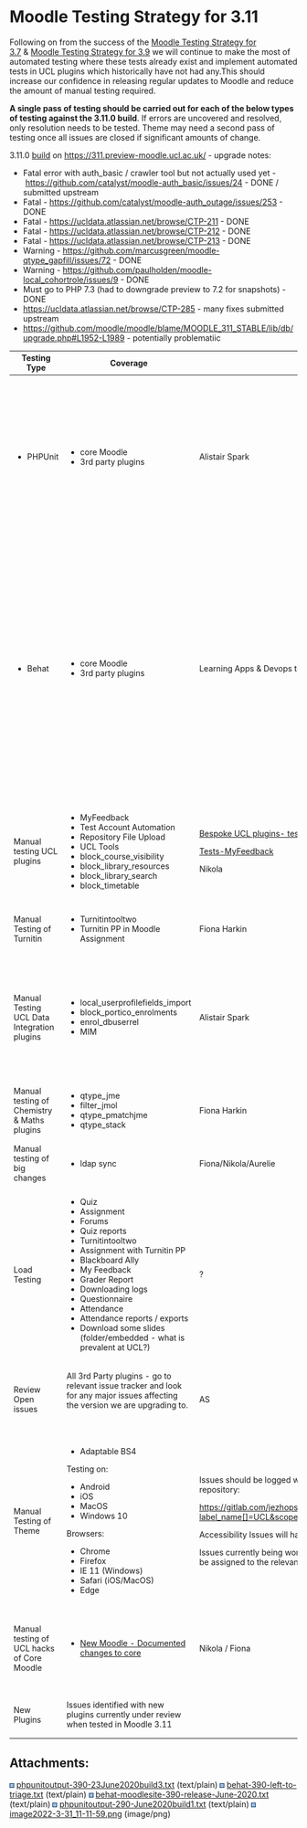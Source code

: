 # Moodle Testing Strategy for 3.11

Following on from the success of the [Moodle Testing Strategy for 3.7](Moodle_Testing_Strategy_for_3.7) & [Moodle Testing Strategy for 3.9](Moodle_Testing_Strategy_for_3.9) we will continue to make the most of automated testing where these tests already exist and implement automated tests in UCL plugins which historically have not had any.This should increase our confidence in releasing regular updates to Moodle and reduce the amount of manual testing required. 

**A single pass of testing should be carried out for each of the below types of testing against the 3.11.0 build**. If errors are uncovered and resolved, only resolution needs to be tested. Theme may need a second pass of testing once all issues are closed if significant amounts of change.

3.11.0 [build](https://git.automation.ucl.ac.uk/moodle/moodle-1819/-/tree/PREVIEW_3114cf40eea27cdde2fa537) on <https://311.preview-moodle.ucl.ac.uk/> - upgrade notes:

-   Fatal error with auth\_basic / crawler tool but not actually used yet - <https://github.com/catalyst/moodle-auth_basic/issues/24> - DONE / submitted upstream
-   Fatal - <https://github.com/catalyst/moodle-auth_outage/issues/253> - DONE
-   Fatal - <https://ucldata.atlassian.net/browse/CTP-211> - DONE
-   Fatal - <https://ucldata.atlassian.net/browse/CTP-212> - DONE
-   Fatal - <https://ucldata.atlassian.net/browse/CTP-213> - DONE
-   Warning - <https://github.com/marcusgreen/moodle-qtype_gapfill/issues/72> - DONE
-   Warning - <https://github.com/paulholden/moodle-local_cohortrole/issues/9> - DONE
-   Must go to PHP 7.3 (had to downgrade preview to 7.2 for snapshots) - DONE
-   <https://ucldata.atlassian.net/browse/CTP-285> - many fixes submitted upstream
-   <https://github.com/moodle/moodle/blame/MOODLE_311_STABLE/lib/db/upgrade.php#L1952-L1989> - potentially problematiic

<table>
<thead>
<tr class="header">
<th>Testing Type</th>
<th>Coverage</th>
<th>Who</th>
<th>Results</th>
</tr>
</thead>
<tbody>
<tr class="odd">
<td><ul>
<li>PHPUnit</li>
</ul></td>
<td><ul>
<li>core Moodle</li>
<li>3rd party plugins</li>
</ul></td>
<td><p>Alistair Spark</p></td>
<td><div class="content-wrapper">
<pre><code>Errors: 166, Failures: 51, Warnings: 36, Risky: 1.
https://jenkins.automation.ucl.ac.uk/job/moodle/job/candidate-builds/job/moodle-1819/job/PREVIEW_311/26/execution/node/74/log/?consoleFull
This is A LOT more than usual. Some plugins looking dreadful.

Nov 2021 update - https://jenkins.automation.ucl.ac.uk/job/moodle/job/candidate-builds/job/moodle-1819/job/PREVEW_311_REBASE/10/testReport/ 

Final build for prod - https://jenkins.automation.ucl.ac.uk/job/moodle/job/candidate-builds/job/moodle-1819/job/MOODLE_311_STABLE/5/testReport/</code></pre>
</div></td>
</tr>
<tr class="even">
<td><ul>
<li>Behat</li>
</ul></td>
<td><ul>
<li>core Moodle</li>
<li>3rd party plugins</li>
</ul></td>
<td><p>Learning Apps &amp; Devops team</p></td>
<td><div class="content-wrapper">
<p><a href="https://jenkins.automation.ucl.ac.uk/job/moodle/job/candidate-builds/job/moodle-1819/job/PREVIEW_311/26/testReport/" class="uri">https://jenkins.automation.ucl.ac.uk/job/moodle/job/candidate-builds/job/moodle-1819/job/PREVIEW_311/26/testReport/</a></p>
<p><a href="https://jenkins.automation.ucl.ac.uk/job/moodle/job/candidate-builds/job/moodle-1819/job/PREVIEW_311/26/execution/node/83/log/" class="uri">https://jenkins.automation.ucl.ac.uk/job/moodle/job/candidate-builds/job/moodle-1819/job/PREVIEW_311/26/execution/node/83/log/</a></p>
<p><a href="https://jenkins.automation.ucl.ac.uk/job/moodle/job/candidate-builds/job/moodle-1819/job/PREVIEW_311/26/artifact/mdl-cand-cicd/results/text/report_behat_1.txt" class="uri">https://jenkins.automation.ucl.ac.uk/job/moodle/job/candidate-builds/job/moodle-1819/job/PREVIEW_311/26/artifact/mdl-cand-cicd/results/text/report_behat_1.txt</a></p>
<p><a href="https://jenkins.automation.ucl.ac.uk/job/moodle/job/candidate-builds/job/moodle-1819/job/PREVIEW_311/26/artifact/mdl-cand-cicd/results/text/report_behat_2.txt" class="uri">https://jenkins.automation.ucl.ac.uk/job/moodle/job/candidate-builds/job/moodle-1819/job/PREVIEW_311/26/artifact/mdl-cand-cicd/results/text/report_behat_2.txt</a></p>
</div>
<p><br />
</p>
<p>Nov 2021 update - <a href="https://jenkins.automation.ucl.ac.uk/job/moodle/job/candidate-builds/job/moodle-1819/job/PREVEW_311_REBASE/10/testReport/" class="uri">https://jenkins.automation.ucl.ac.uk/job/moodle/job/candidate-builds/job/moodle-1819/job/PREVEW_311_REBASE/10/testReport/</a></p>
<p><br />
</p>
<p>Final build for Prod - <a href="https://jenkins.automation.ucl.ac.uk/job/moodle/job/candidate-builds/job/moodle-1819/job/MOODLE_311_STABLE/5/testReport/" class="uri">https://jenkins.automation.ucl.ac.uk/job/moodle/job/candidate-builds/job/moodle-1819/job/MOODLE_311_STABLE/5/testReport/</a></p></td>
</tr>
<tr class="odd">
<td>Manual testing UCL plugins</td>
<td><ul>
<li>MyFeedback</li>
<li>Test Account Automation</li>
<li>Repository File Upload</li>
<li>UCL Tools</li>
<li>block_course_visibility</li>
<li>block_library_resources</li>
<li>block_library_search</li>
<li>block_timetable</li>
</ul></td>
<td><p><a href="https://wiki.ucl.ac.uk/display/ECARC/Bespoke+UCL+plugins-+testing+scripts">Bespoke UCL plugins- testing scripts</a></p>
<p><a href="Tests-MyFeedback" class="uri">Tests-MyFeedback</a></p>
<p>Nikola</p></td>
<td><div class="content-wrapper">
<p><a href="Bespoke_UCL_plugins-_testing_scripts_3.11.6">Bespoke UCL plugins- testing scripts 3.11.6</a></p>
<p>Myfeedback test - print button colour issue. Please see screenshot <img src="attachments/167519476/202345160.png" width="150" /></p>
</div></td>
</tr>
<tr class="even">
<td>Manual Testing of Turnitin</td>
<td><ul>
<li>Turnitintooltwo</li>
<li>Turnitin PP in Moodle Assignment</li>
</ul></td>
<td><p>Fiona Harkin</p></td>
<td><div class="content-wrapper">
<p><br />
</p>
<p>Completed by Fi? (we might have made some changes after testing)</p>
</div></td>
</tr>
<tr class="odd">
<td>Manual Testing UCL Data Integration plugins</td>
<td><ul>
<li>local_userprofilefields_import</li>
<li>block_portico_enrolments</li>
<li>enrol_dbuserrel</li>
<li>MIM</li>
</ul></td>
<td><p>Alistair Spark</p></td>
<td><p>MIM end to end testing</p>
<p>Pass - enrol_dbuserrel - <a href="https://311-clc.preview-moodle.ucl.ac.uk/admin/tasklogs.php?logid=239272601" class="uri">https://311-clc.preview-moodle.ucl.ac.uk/admin/tasklogs.php?logid=239272601</a></p>
<p>Pass - local_userprofilefields_import - <a href="https://311-clc.preview-moodle.ucl.ac.uk/admin/tasklogs.php?logid=239272455" class="uri">https://311-clc.preview-moodle.ucl.ac.uk/admin/tasklogs.php?logid=239272455</a></p>
<p>Fail - IMS enrolment - <a href="https://311-clc.preview-moodle.ucl.ac.uk/admin/tasklogs.php?logid=239272149" class="uri">https://311-clc.preview-moodle.ucl.ac.uk/admin/tasklogs.php?logid=239272149</a></p>
<p><br />
</p></td>
</tr>
<tr class="even">
<td>Manual testing of Chemistry &amp; Maths plugins</td>
<td><ul>
<li>qtype_jme</li>
<li>filter_jmol</li>
<li>qtype_pmatchjme</li>
<li>qtype_stack</li>
</ul></td>
<td>Fiona Harkin</td>
<td><br />
</td>
</tr>
<tr class="odd">
<td>Manual testing of big changes</td>
<td><ul>
<li>ldap sync</li>
</ul></td>
<td><p>Fiona/Nikola/Aurelie</p></td>
<td><p><a href="https://liveuclac.sharepoint.com/:x:/s/LTALearning-DigEdchannel/ERppb3w_fA5DkEacvVhpjMMBZyx7CF0i0mOcsUT_tQ-n2A?e=kKXT0Y" class="uri">https://liveuclac.sharepoint.com/:x:/s/LTALearning-DigEdchannel/ERppb3w_fA5DkEacvVhpjMMBZyx7CF0i0mOcsUT_tQ-n2A?e=kKXT0Y</a></p></td>
</tr>
<tr class="even">
<td>Load Testing</td>
<td><ul>
<li>Quiz</li>
<li>Assignment</li>
<li>Forums</li>
<li>Quiz reports</li>
<li>Turnitintooltwo</li>
<li>Assignment with Turnitin PP</li>
<li>Blackboard Ally</li>
<li>My Feedback</li>
<li>Grader Report</li>
<li>Downloading logs</li>
<li>Questionnaire</li>
<li>Attendance</li>
<li>Attendance reports / exports</li>
<li>Download some slides (folder/embedded - what is prevalent at UCL?)</li>
</ul></td>
<td>?</td>
<td><p>Look for no significant degradation compared to 3.9 benchmark.</p>
<p><br />
</p>
<p>No</p></td>
</tr>
<tr class="odd">
<td>Review Open issues</td>
<td><p>All 3rd Party plugins - go to relevant issue tracker and look for any major issues affecting the version we are upgrading to.</p>
<p><br />
</p></td>
<td>AS</td>
<td><br />
</td>
</tr>
<tr class="even">
<td>Manual Testing of Theme</td>
<td><ul>
<li>Adaptable BS4</li>
</ul>
<p>Testing on:</p>
<ul>
<li>Android</li>
<li>iOS</li>
<li>MacOS</li>
<li>Windows 10</li>
</ul>
<p>Browsers:</p>
<ul>
<li>Chrome</li>
<li>Firefox</li>
<li>IE 11 (Windows)</li>
<li>Safari (iOS/MacOS)</li>
<li>Edge</li>
</ul></td>
<td><p>Issues should be logged with the UCL tag in the upstream repository:</p>
<p><a href="https://gitlab.com/jezhops/moodle-theme_adaptable/-/issues?label_name%5B%5D=UCL&amp;scope=all&amp;state=opened&amp;utf8=%E2%9C%93">https://gitlab.com/jezhops/moodle-theme_adaptable/-/issues?label_name[]=UCL&amp;scope=all&amp;state=opened&amp;utf8=%E2%9C%93</a></p>
<p>Accessibility Issues will have the additional Accessibility tag</p>
<p>Issues currently being worked on should have the tag Doing and be assigned to the relevant developer.</p></td>
<td><p><a href="https://gitlab.com/jezhops/moodle-theme_adaptable/-/issues?scope=all&amp;state=opened&amp;label_name%5B%5D=M3.11&amp;label_name%5B%5D=UCL" class="uri">https://gitlab.com/jezhops/moodle-theme_adaptable/-/issues?scope=all&amp;state=opened&amp;label_name[]=M3.11&amp;label_name[]=UCL</a></p></td>
</tr>
<tr class="odd">
<td>Manual testing of UCL hacks of Core Moodle</td>
<td><ul>
<li><a href="New_Moodle_-_Documented_changes_to_core">New Moodle - Documented changes to core</a></li>
</ul></td>
<td>Nikola / Fiona</td>
<td><ul>
<li>UCLCoreHack2 - change to lang string had to be applied to staging. </li>
<li>UCLCoreHack3</li>
<li>UCLCoreHack4</li>
<li>UCLCoreHack5</li>
<li>UCLCoreHack6</li>
<li>UCLCoreHack7</li>
</ul></td>
</tr>
<tr class="even">
<td>New Plugins</td>
<td>Issues identified with new plugins currently under review when tested in Moodle 3.11</td>
<td><br />
</td>
<td><p>N/A</p>
<p>No new plugins.</p></td>
</tr>
</tbody>
</table>

## Attachments:

<img src="images/icons/bullet_blue.gif" width="8" height="8" /> [phpunitoutput-390-23June2020build3.txt](attachments/167519476/167519472.txt) (text/plain)
<img src="images/icons/bullet_blue.gif" width="8" height="8" /> [behat-390-left-to-triage.txt](attachments/167519476/167519473.txt) (text/plain)
<img src="images/icons/bullet_blue.gif" width="8" height="8" /> [behat-moodlesite-390-release-June-2020.txt](attachments/167519476/167519474.txt) (text/plain)
<img src="images/icons/bullet_blue.gif" width="8" height="8" /> [phpunitoutput-290-June2020build1.txt](attachments/167519476/167519475.txt) (text/plain)
<img src="images/icons/bullet_blue.gif" width="8" height="8" /> [image2022-3-31\_11-11-59.png](attachments/167519476/202345160.png) (image/png)

